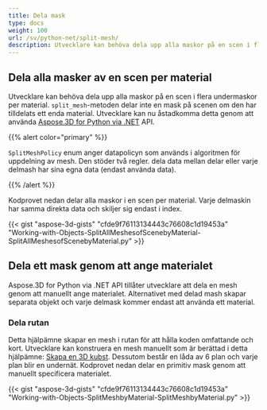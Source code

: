 ```yaml
---
title: Dela mask
type: docs
weight: 100
url: /sv/python-net/split-mesh/
description: Utvecklare kan behöva dela upp alla maskor på en scen i flera undermaskor per material. SplitMesh metoden kommer inte att dela en mesh på scenen Om den har tilldelats ett enda material. Utvecklare kan nu åstadkomma detta genom att använda Aspose.3D for Python via .NET API.
---
```

##  **Dela alla masker av en scen per material**
Utvecklare kan behöva dela upp alla maskor på en scen i flera undermaskor per material. `split_mesh`-metoden delar inte en mask på scenen om den har tilldelats ett enda material. Utvecklare kan nu åstadkomma detta genom att använda [Aspose.3D for Python via .NET](https://products.aspose.com/3d/python-net/) API.

{{% alert color="primary" %}}

`SplitMeshPolicy` enum anger datapolicyn som används i algoritmen för uppdelning av mesh. Den stöder två regler. dela data mellan delar eller varje delmash har sina egna data (endast använda data).

{{% /alert %}}

Kodprovet nedan delar alla maskor i en scen per material. Varje delmaskin har samma direkta data och skiljer sig endast i index.

{{< gist "aspose-3d-gists" "cfde9f76113134443c76608c1d19453a" "Working-with-Objects-SplitAllMeshesofScenebyMaterial-SplitAllMeshesofScenebyMaterial.py" >}}
##  **Dela ett mask genom att ange materialet**
Aspose.3D for Python via .NET API tillåter utvecklare att dela en mesh genom att manuellt ange materialet. Alternativet med delad mash skapar separata objekt och varje delmask kommer endast att använda ett material.
###  **Dela rutan**
Detta hjälpämne skapar en mesh i rutan för att hålla koden omfattande och kort. Utvecklare kan konstruera en mesh manuellt som är berättad i detta hjälpämne: [Skapa en 3D kubst](/3d/sv/python-net/create-3d-mesh-and-scene/). Dessutom består en låda av 6 plan och varje plan blir en undernät. Kodprovet nedan delar en primitiv mask genom att manuellt specificera materialet.

{{< gist "aspose-3d-gists" "cfde9f76113134443c76608c1d19453a" "Working-with-Objects-SplitMeshbyMaterial-SplitMeshbyMaterial.py" >}}
